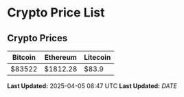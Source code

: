 # Crypto Price List

## Crypto Prices
| Bitcoin | Ethereum | Litecoin |
| ------- | -------- | -------- |
| $83522 | $1812.28 | $83.9 |
**Last Updated:** 2025-04-05 08:47 UTC
**Last Updated:** $DATE$
